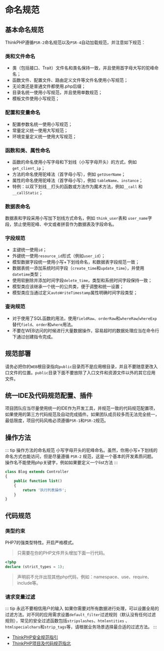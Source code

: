 # 命名规范

## 基本命名规范

ThinkPHP遵循`PSR-2`命名规范以及`PSR-4`自动加载规范，并注意如下规范：

### 类和文件命名

- 类（包括接口、Trait）文件名和类名保持一致，并且使用首字母大写的驼峰命名；
- 函数文件、配置文件、路由定义文件等文件名使用小写规范；
- 无论类还是普通文件都使用.php后缀；
- 目录名统一使用小写规范，并且使用单数规范；
- 模板文件使用小写规范；

### 配置和变量命名

- 配置参数名统一使用小写规范；  
- 常量定义统一使用大写规范；  
- 环境变量定义统一使用大写规范；  

### 函数和类、属性命名

- 函数的命名使用小写字母和下划线（小写字母开头）的方式，例如 `get_client_ip`；  
- 方法的命名使用驼峰法（首字母小写），例如 `getUserName`；  
- 属性的命名使用驼峰法（首字母小写），例如 `tableName`、`instance`；  
- 特例：以双下划线`__`打头的函数或方法作为魔术方法，例如`__call` 和 `__callStatic`；  

### 数据表命名

数据表和字段采用小写加下划线方式命名，例如 `think_user`表和 `user_name`字段，禁止使用驼峰、中文或者拼音作为数据表及字段命名。

### 字段规范

- 主键统一使用`id`；  
- 外键统一使用`resource_id`形式（例如`user_id`）；  
- 模型数据字段统一使用小写+下划线命名，和数据表字段规范一致；  
- 数据表统一添加系统时间字段（`create_time`和`update_time`），并使用`datetime`类型；  
- 使用软删除并添加时间字段`delete_time`，类型和系统时间字段保持一致；  
- 模型类应该继承一个统一的公共类，便于调整和统一设置；  
- 模型类应当通过定义`autoWriteTimestamp`属性明确时间字段类型；  

### 查询规范

- 对于使用了SQL函数的用法，使用`fieldRaw`、`orderRaw`和`whereRaw`/`whereExp`替代`field`、`order`和`where`用法。
- 不要在WEB访问的时候进行大量数据操作，容易超时的数据处理应当在命令行下通过创建指令完成。

## 规范部署

请务必把你的`WEB`根目录指向`public`目录而不是应用根目录，并且不要随意更改入口文件的位置。`public`目录下面不要放除了入口文件和资源文件以外的其它应用文件。

## 统一IDE及代码规范配置、插件

项目团队应当尽量使用统一的IDE作为开发工具，并规范一致的代码规范配置项，如果使用的第三方代码规范及自动完成插件。如果团队成员较多而无法完全统一，最低限度，项目代码风格必须遵循`PSR-1`和`PSR-2`规范。

## 操作方法

::: tip 操作方法的命名规范
小写字母开头的驼峰命名。虽然，你用小写+下划线的命名方式也能访问，但是尽量遵循 `PSR-2` 规范，这是一个基本的开发素质问题。
操作名不能使用php关键字，例如如果要定义一个list方法
:::

```php
class Blog extends Controller
{
	public function list()
    {
    	return '执行列表操作';
    }
}
```

## 代码规范

### 类型约束

PHP7的强类型特性。开启严格模式。

> 只需要在你的PHP文件开头增加下面一行代码。

```php {2}
<?php
declare (strict_types = 1);
```

> 声明前不允许出现其他php代码，例如：namespace、use、require、include等。

### 请求变量过滤

::: tip 永远不要相信用户的输入
如果你需要对所有数据进行处理，可以设置全局的过滤方法。对不同的应用需求设置`default_filter`过滤规则（默认没有任何过滤规则），常见的安全过滤函数包括`stripslashes`、`htmlentities`
、`htmlspecialchars`和`strip_tags`等，请根据业务场景选择最合适的过滤方法。
:::

- [ThinkPHP安全规范指引](https://blog.thinkphp.cn/789333)
- [ThinkPHP项目及代码规范指北](https://blog.thinkphp.cn/877574)

